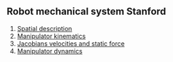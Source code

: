 ## Robot mechanical system Stanford

1. [Spatial description](./1/README.md)
2. [Manipulator kinematics](./2/README.md)
3. [Jacobians velocities and static force](./3/README.md)
4. [Manipulator dynamics](./4/README.md)

